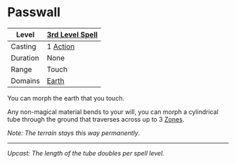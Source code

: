 # Passwall

| Level    | [3rd Level Spell](3rd%20Level%20Spells.md)                            |
| -------- | --------------------------------------------------------------------- |
| Casting  | 1 [Action](../../../../Game%20Procedures/Core%20Procedures/Action.md) |
| Duration | None                                                                  |
| Range    | Touch                                                                 |
| Domains  | [Earth](../../Spell%20Domains/Earth.md)                               |

You can morph the earth that you touch.

Any non-magical material bends to your will, you can morph a cylindrical tube through the ground that traverses across up to 3 [Zones](../../../../Game%20Procedures/Core%20Procedures/Zone.md).

*Note: The terrain stays this way permanently*.

---
*Upcast: The length of the tube doubles per spell level.*
